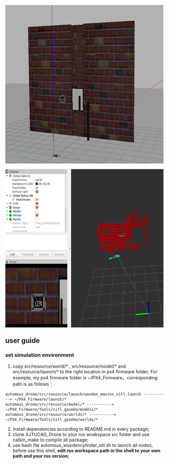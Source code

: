 
<img src="https://github.com/jinwandou/XJTUCAG_Drone/blob/main/src/support_file/simulation.png" width = "500" height = "500" alt="simulation" align=center /><br/>    
<img src="https://github.com/jinwandou/XJTUCAG_Drone/blob/main/src/support_file/rviz.png" width = "500" height = "500" alt="rviz" align=center /><br/>       
## user guide     
### set simulation environment    
1. copy src/resource/world/* , src/resource/model/* and src/resource/launch/* to the right location in px4 firmware folder; For example, my px4 firmware folder is ~/PX4_Firmware，corresponding path is as follows：  
```    
automous_drone/src/resource/launch/wooden_mavros_sitl.launch -----------> ~/PX4_Firmware/launch/*    
automous_drone/src/resource/model/* -----------> ~/PX4_Firmware/Tools/sitl_gazebo/models/*    
automous_drone/src/resource/worlds/* -----------> ~/PX4_Firmware/Tools/sitl_gazebo/worlds/*    
```    
2. install dependencies according to README.md in every package;    
3. clone XJTUCAG_Drone to your ros woekspace src folder and use catkin_make to compile all package;    
4. use bash file automous_woodencylinder_sitl.sh to launch all nodes, before use this shell, **edit ros workspace path in the shell to your own path and your ros version**;    
 
